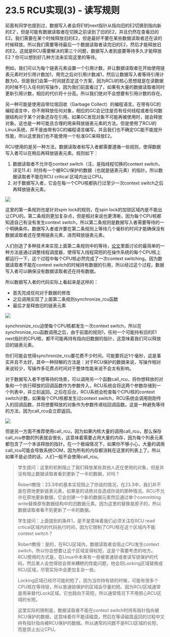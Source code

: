 # 23.5 RCU实现(3) - 读写规则

前面有同学也提到过，数据写入者会将E1的next指针从指向旧的E2切换到指向新的E2‘，但是可能有数据读取者在切换之前读到了旧的E2，并且仍然在查看旧的E2。我们需要在某个时候释放旧的E2，但是最好不要在某些数据读取者还在读的时候释放。所以我们需要等待最后一个数据读取者读完旧的E2，然后才能释放旧的E2。这就是RCU需要解决的第三个问题，数据写入者到底要等待多久才能释放E2？你可以想到好几种方法来实现这里的等待。

例如，我们可以为每个链表元素设置一个引用计数，并让数据读取者在开始使用链表元素时对引用计数加1，用完之后对引用计数减1，然后让数据写入者等待引用计数为0。但是我们会第一时间就否定这个方案，因为RCU的核心思想就是在读数据的时候不引入任何的写操作，因为我们前面看过了，如果有大量的数据读取者同时更新引用计数，相应的代价将十分高。所以我们绝对不会想要有引用计数的存在。

另一种可能是使用自带垃圾回收（Garbage Collect）的编程语言。在带有GC的编程语言中，你不用释放任何对象，相应的GC会记住是否有任何线程或者任何数据结构对于某个对象还存在引用。如果GC发现对象不可能再被使用时，就会释放对象。这也是一种可能且合理的用来释放链表元素的方法。但是使用了RCU的Linux系统，并不是由带有GC的编程语言编写，并且我们也不确定GC能不能提升性能，所以这里我们也不能使用一个标准GC来释放E2。

RCU使用的是另一种方法，数据读取者和写入者都需要遵循一些规则，使得数据写入者可以在稍后再释放链表元素。规则如下：

1. 数据读取者不允许在context switch（注，是指线程切换的context switch，详见11.4）时持有一个被RCU保护的数据（也就是链表元素）的指针。所以数据读取者不能在RCU critical 区域内出让CPU。
2. 对于数据写入者，它会在每一个CPU核都执行过至少一次context switch之后再释放链表元素。

![](<../.gitbook/assets/image (566).png>)

这里的第一条规则也是针对spin lock的规则，在spin lock的加锁区域内是不能出让CPU的。第二条规则更加复杂点，但是相对来说也更清晰，因为每个CPU核都知道自己有没有发生context switch，所以第二条规则是数据写入者需要等待的一个明确条件。数据写入者或许要在第二条规则上等待几个毫秒的时间才能确保没有数据读取者还在使用链表元素，进而释放链表元素。

人们创造了多种技术来实现上面第二条规则中的等待，[论文](https://pdos.csail.mit.edu/6.828/2020/readings/rcu-decade-later.pdf)里面讨论的最简单的一种方法是通过调整线程调度器，使得写入线程简短的在操作系统的每个CPU核上都运行一下，这个过程中每个CPU核必然完成了一次context switching。因为数据读取者不能在context switch的时候持有数据的引用，所以经过这个过程，数据写入者可以确保没有数据读取者还在持有数据。

所以数据写入者的代码实际上看起来是这样的：

* 首先完成任何对于数据的修改
* 之后调用实现了上面第二条规则synchronize\_rcu函数
* 最后才是释放旧的链表元素

![](<../.gitbook/assets/image (461).png>)

synchronize\_rcu迫使每个CPU核都发生一次context switch，所以在synchronize\_rcu函数调用之后，由于前面的规则1，任何一个可能持有旧的E1 next指针的CPU核，都不可能再持有指向旧数据的指针，这意味着我们可以释放旧的链表元素。

你们可能会觉得synchronize\_rcu要花费不少时间，可能要将近1个毫秒，这是事实并且不太好。其中一种辩解的方法是：对于RCU保护的数据来说，写操作相对来说较少，写操作多花费点时间对于整体性能来说不会太有影响。

对于数据写入者不想等待的场景，可以调用另一个函数call\_rcu，将你想释放的对象和一个执行释放的回调函数作为参数传入，RCU系统会将这两个参数存储到一个列表中，并立刻返回。之后在后台，RCU系统会检查每个CPU核的context switch计数，如果每个CPU核都发生过context switch，RCU系统会调用刚刚传入的回调函数，并将想要释放的对象作为参数传递给回调函数。这是一种避免等待的方法，因为call\_rcu会立即返回。

![](<../.gitbook/assets/image (464).png>)

但是另一方面不推荐使用call\_rcu，因为如果内核大量的调用call\_rcu，那么保存call\_rcu参数的列表就会很长，这意味着需要占用大量的内存，因为每个列表元素都包含了一个本该释放的指针。在一个极端情况下，如果你不够小心，大量的调用call\_rcu可能会导致系统OOM，因为所有的内存都消耗在这里的列表上了。所以如果不是必须的话，人们一般不会使用call\_rcu。

> 学生提问：这里的机制阻止了我们释放某些其他人还在使用的对象，但是并没有阻止数据读取者看到更新了一半的数据，对吗？
>
> Robert教授：23.3中的基本实现阻止了你说的情况，在23.3中，我们并不是在原地更新链表元素，如果是的话绝对会造成你说的那种情况。RCU不允许在原地更新数据，它会创建一个新的数据元素然后通过单个committing write替换原有数据结构中的旧数据元素。因为这里的替换是原子的，所以数据读取者看不到更新了一半的数据。
>
> 学生提问：上面提到的条件1，是不是意味着我们必须关注在RCU read crtical区域内的代码执行时间，因为它限制了CPU核在这个区域内不能context switch？
>
> Robert教授：是的，在RCU区域内，数据读取者会阻止CPU发生context switch，所以你会想要让这个区域变得较短，这是个需要考虑的地方。RCU使用的方式是，在Linux中本来有一些被普通锁或者读写锁保护的代码，然后某人会觉得锁会带来糟糕的性能问题，他会将Locking区域替换成RCU区域，尽管实际中会更加复杂一些。
>
> Locking区域已经尽可能的短了，因为当你持有锁的时候，可能有很多个CPU核在等待锁，所以普通锁保护的区域会尽量的短。因为RCU区域通常是用来替代Lock区域，它也趋向于简短，所以通常情况下不用担心RCU区域的长短。
>
> 这里实际的限制是，数据读取者不能在context switch时持有指针指向被RCU保护的数据，这意味着你不能读磁盘，然后在等读磁盘返回的过程中又持有指针指向被RCU保护的数据。所以通常的问题不是RCU区域的长短，而是禁止出让CPU。
